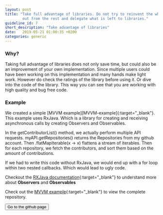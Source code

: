 ```yaml
---
layout: post
title: "Take full advantage of libraries. Do not try to reinvent the wheel and loose time by implementing boilerplate code. Focus on what makes your app stand
        out from the rest and delegate what is left to libraries."
guideline_id: 7
short_description: "Take advantage of libraries"
date:   2019-05-21 01:00:35 +0200
categories: generic
---
```

<h3>Why?</h3>
Taking full advantage of libraries does not only save time, but could also be an improvement of 
your own implementation. Since multiple users could have been working on this implementation and many hands make light work.
 However do check the ratings of the library before using it. Or dive into the code of the library. This way you can
see that you are working with high quality and bug free code.

<h3>Example</h3>
We created a simple [MVVM example][MVVM-example]{:target="_blank"}. 
This example uses RxJava. Which is a library for creating and 
receiving asynchronous calls by creating Observers and Observables.

<script src="https://gist.github.com/Geertdepont/047f1270a4745522b26927ae208eabfe.js"></script>

In the getContributorList() method, we actually perform multiple API requests.
myAPI.getRepositories() returns the Repositories from my github account.
Then .flatMapIterable(x -> x) flattens a stream of iterables. Then for each repository, we fetch 
the contributors, and sort them based on the amount of contributions.

If we had to write this code without RxJava, we would end up with a for loop within two nested callbacks. 
Which would lead to ugly code.

Checkout the [RXJava documentation][RX-Java]{:target="_blank"} to understand more about <b>Observers</b> and <b>Observables</b>

Check out the [MVVM example][MVVM-example]{:target="_blank"} to view the complete repository.

<a href="https://github.com/Geertdepont/bachelor_thesis/tree/master/RxjavaRetrofitGithub" target="_blank"><button type="button" class="btn btn-primary btn-icon-right">Go to the github page</button></a>

[MVVM-example]: https://github.com/Geertdepont/bachelor_thesis/tree/master/RxjavaRetrofitGithub
[RX-Java]: http://reactivex.io/documentation
